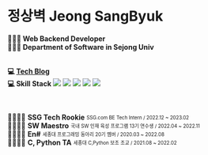 # 정상벽 Jeong SangByuk

**🙆🏻‍♂️ Web Backend Developer**<br/>
**🙆🏻‍♂️ Department of Software in Sejong Univ**<br/><br/>

**💻 [Tech Blog](https://velog.io/@jsb100800)**<br/>
**💻 Skill Stack**
<img src="https://img.shields.io/badge/Java-003366"/></a>
<img src="https://img.shields.io/badge/Spring-6DB33F"/></a>
<img src="https://img.shields.io/badge/JPA-13C100"/></a>
<img src="https://img.shields.io/badge/MySQL-4479A1"/></a>
<img src="https://img.shields.io/badge/AWS-232F3E"/></a>

<br/>

👨‍👨‍👦‍👦  **SSG Tech Rookie** <sub><sup>SSG.com BE Tech Intern / 2022.12 ~ 2023.02</sup></sub>   
👨‍👨‍👦‍👦  **SW Maestro** <sub><sup>국내 SW 인재 육성 프로그램 13기 연수생 / 2022.04 ~ 2022.11</sup></sub>   
👨‍👨‍👦‍👦  **En#** <sub><sup>세종대 프로그래밍 동아리 20기 멤버 / 2020.03 ~ 2022.08</sup></sub>   
👨‍👨‍👦‍👦  **C, Python TA** <sub><sup>세종대 C,Python 보조 조교 / 2021.08 ~ 2022.02</sup></sub>   
